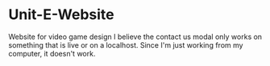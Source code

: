 # Unit-E-Website
Website for video game design
I believe the contact us modal only works on something that is live or on a localhost. Since I'm just working from my computer, it doesn't work.
